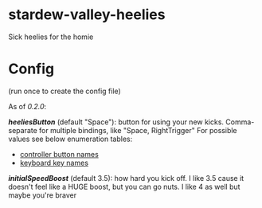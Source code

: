 # stardew-valley-heelies

Sick heelies for the homie


# Config

(run once to create the config file)

As of *0.2.0*:

***heeliesButton*** (default "Space"): button for using your new kicks. Comma-separate for multiple bindings, like "Space, RightTrigger"
 For possible values see below enumeration tables:
- [controller button names](https://learn.microsoft.com/en-us/previous-versions/windows/xna/bb975202(v=xnagamestudio.40))
- [keyboard key names](https://learn.microsoft.com/en-us/previous-versions/windows/xna/bb197781(v=xnagamestudio.10))

***initialSpeedBoost*** (default 3.5): how hard you kick off. I like 3.5 cause it doesn't feel like a HUGE boost, but you can go nuts. I like 4 as well but maybe you're braver



